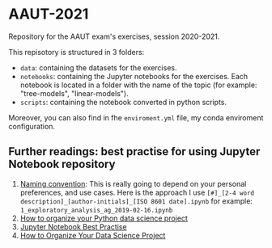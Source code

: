 # AAUT-2021

Repository for the AAUT exam's exercises, session 2020-2021.

This repisotory is structured in 3 folders:

- `data`: containing the datasets for the exercises.
- `notebooks`: containing the Jupyter notebooks for the exercises. Each notebook is located in a folder with the name of the topic (for example: "tree-models", "linear-models").
- `scripts`: containing the notebook converted in python scripts.

Moreover, you can also find in fhe `enviroment.yml` file, my conda enviroment configuration.

## Further readings: best practise for using Jupyter Notebook repository

1. [Naming convention](https://stackoverflow.com/questions/38305217/better-naming-convention-for-jupyter-notebook):
   This is really going to depend on your personal preferences, and use cases. Here is the approach I use
   `[#]_[2-4 word description]_[author-initials]_[ISO 8601 date].ipynb`
   for example:
   `1_exploratory_analysis_ag_2019-02-16.ipynb`
2. [How to organize your Python data science project](https://gist.github.com/ericmjl/27e50331f24db3e8f957d1fe7bbbe510)
3. [Jupyter Notebook Best Practise](https://towardsdatascience.com/jupyter-notebook-best-practices-f430a6ba8c69)
4. [How to Organize Your Data Science Project](https://towardsdatascience.com/how-to-organize-your-data-science-project-dd6599cf000a)
